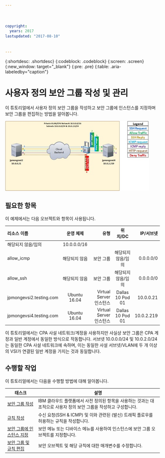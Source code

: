 ```yaml
---



copyright:
  years: 2017
lastupdated: "2017-08-10"


---
```


{:shortdesc: .shortdesc}
{:codeblock: .codeblock}
{:screen: .screen}
{:new_window: target="_blank"}
{:pre: .pre}
{:table: .aria-labeledby="caption"}

# 사용자 정의 보안 그룹 작성 및 관리
이 튜토리얼에서 사용자 정의 보안 그룹을 작성하고 보안 그룹에 인스턴스를 지정하며 보안 그룹을 편집하는 방법을 알아봅니다. 

![사용자 정의 보안 그룹](./images/goal.jpg)

## 필요한 항목
이 예제에서는 다음 오브젝트와 항목이 사용됩니다. 

| 리소스 이름 | 운영 체제 |유형 | 위치/DC | IP/서브넷 |
|:------------- |:---------------:| -------------:| :---------------:| ---------------:|
| 해당되지 않음/임의 | 10.0.0.0/16 |
| allow_icmp | 해당되지 않음  | 보안 그룹 | 해당되지 않음/임의 | 0.0.0.0/0 |
| allow_ssh | 해당되지 않음  | 보안 그룹 | 해당되지 않음/임의 | 0.0.0.0/0 |
|jpmongevsi2.testing.com | Ubuntu 16.04 | Virtual Server 인스턴스 | Dallas 10 Pod 01 | 10.0.0.21 |	
|jpmongevsi4.testing.com | Ubuntu 16.04 | Virtual Server 인스턴스 |	Dallas 10 Pod 01	| 10.0.2.219 |


이 튜토리얼에서는 CPA 사설 네트워크/계정을 사용하지만 사실상 보안 그룹은 CPA 계정과 일반 계정에서 동일한 방식으로 작동합니다. 서브넷 10.0.0.0/24 및 10.0.2.0/24는 동일한 CPA 사설 네트워크에 속하며, 이는 동일한 사설 서브넷/VLAN에 두 개 이상의 VSI가 연결된 일반 계정을 가지는 것과 동일합니다.


## 수행할 작업

이 튜토리얼에서는 다음을 수행할 방법에 대해 알아봅니다.

태스크  |설명
------------- | -------------
[보안 그룹 작성](csg_create.html) | IBM 클라우드 플랫폼에서 사전 정의된 항목을 사용하는 것과는 대조적으로 사용자 정의 보안 그룹을 작성하고 구성합니다. 
[규칙 작성](csg_rule.html) | 수신 요청(SSH & ICMP) 및 이와 관련된 (발신) 트래픽 플로우를 허용하는 규칙을 작성합니다. 
[보안 그룹에 인스턴스 지정](csg_assign_instances.html) | 보안 메뉴 또는 디바이스 메뉴를 사용하여 인스턴스에 보안 그룹 오브젝트를 지정합니다. 
[보안 그룹 및 규칙 편집](csg_edit.html) | 보안 오브젝트 및 해당 규칙에 대한 매개변수를 수정합니다. 
